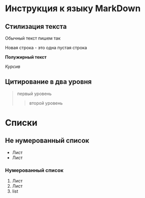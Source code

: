 # Инструкция к языку MarkDown

## Стилизация текста
Обычный текст пишем так

Новая строка - это одна пустая строка

**Полужирный текст**

*Курсив*

## Цитирование  в два уровня
> первый уровень
>> второй уровень

# Списки
## Не нумерованный список
* Лист
* Лист
### Нумерованный список
1. Лист
2. Лист
3. list